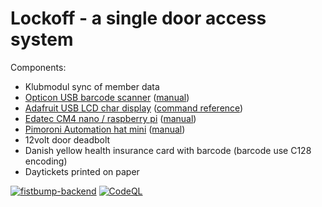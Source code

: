 # Lockoff - a single door access system

Components:

- Klubmodul sync of member data
- [Opticon USB barcode scanner](https://opticon.shop/scanners/stationary/opticon-nlv-4001-usb/) ([manual](https://opticon.shop/index.php?dispatch=attachments.getfile&attachment_id=310))
- [Adafruit USB LCD char display](https://shop.pimoroni.com/products/adafruit-usb-serial-lcd-backpack-add-on-with-cable) ([command reference](https://learn.adafruit.com/usb-plus-serial-backpack/command-reference))
- [Edatec CM4 nano / raspberry pi](https://www.edatec.cn/en/elpc/cm4-nano.html) ([manual](https://docs.edatec.cn/cm4-nano/))
- [Pimoroni Automation hat mini](https://shop.pimoroni.com/products/automation-hat-mini) ([manual](https://github.com/pimoroni/automation-hat))
- 12volt door deadbolt
- Danish yellow health insurance card with barcode (barcode use C128 encoding)
- Daytickets printed on paper

[![fistbump-backend](https://github.com/jensimik/lockoff/actions/workflows/backend.yml/badge.svg)](https://github.com/jensimik/lockoff/actions/workflows/backend.yml) [![CodeQL](https://github.com/jensimik/lockoff/actions/workflows/github-code-scanning/codeql/badge.svg)](https://github.com/jensimik/lockoff/actions/workflows/github-code-scanning/codeql)
